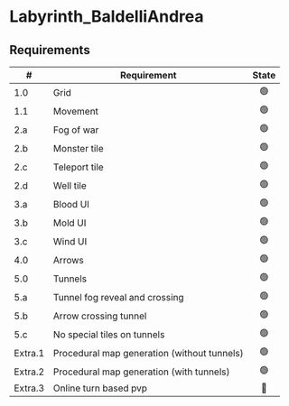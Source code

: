 # Labyrinth_BaldelliAndrea

## Requirements

|#| Requirement | State |
|---------------|-----|:-----:|
|1.0| Grid|🟢|
|1.1| Movement|🟢|
|2.a| Fog of war|🟢|
|2.b| Monster tile|🟢|
|2.c| Teleport tile|🟢|
|2.d| Well tile|🟢|
|3.a| Blood UI|🟢|
|3.b| Mold UI|🟢|
|3.c| Wind UI|🟢|
|4.0| Arrows|🟢|
|5.0| Tunnels|🟢|
|5.a| Tunnel fog reveal and crossing|🟢|
|5.b| Arrow crossing tunnel|🟢|
|5.c| No special tiles on tunnels|🟢|
|Extra.1| Procedural map generation (without tunnels)|🟢|
|Extra.2| Procedural map generation (with tunnels)|🟢|
|Extra.3| Online turn based pvp|🔴|
